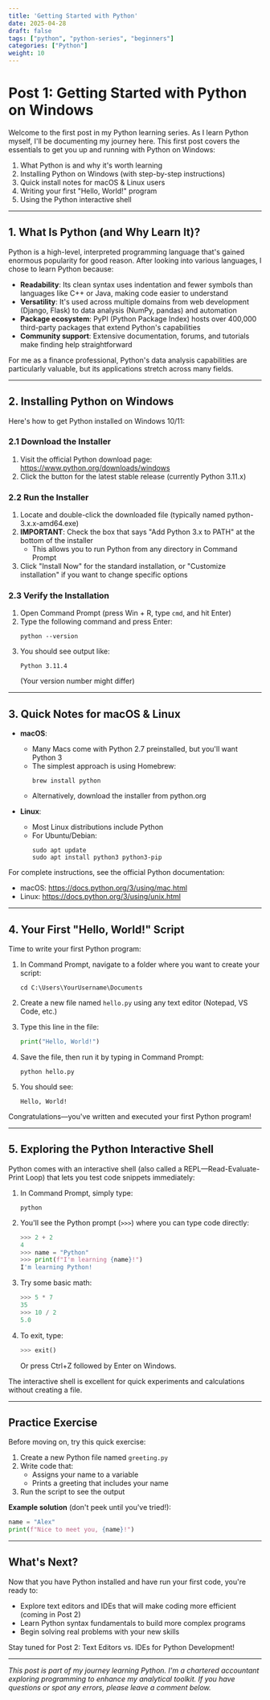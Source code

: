 ```yaml
---
title: 'Getting Started with Python'
date: 2025-04-28
draft: false
tags: ["python", "python-series", "beginners"]
categories: ["Python"]
weight: 10
---
```


# Post 1: Getting Started with Python on Windows

Welcome to the first post in my Python learning series. As I learn Python myself, I'll be documenting my journey here. This first post covers the essentials to get you up and running with Python on Windows:

1. What Python is and why it's worth learning
2. Installing Python on Windows (with step-by-step instructions)
3. Quick install notes for macOS & Linux users
4. Writing your first "Hello, World!" program
5. Using the Python interactive shell

---

## 1. What Is Python (and Why Learn It)?

Python is a high-level, interpreted programming language that's gained enormous popularity for good reason. After looking into various languages, I chose to learn Python because:

- **Readability**: Its clean syntax uses indentation and fewer symbols than languages like C++ or Java, making code easier to understand
- **Versatility**: It's used across multiple domains from web development (Django, Flask) to data analysis (NumPy, pandas) and automation
- **Package ecosystem**: PyPI (Python Package Index) hosts over 400,000 third-party packages that extend Python's capabilities
- **Community support**: Extensive documentation, forums, and tutorials make finding help straightforward

For me as a finance professional, Python's data analysis capabilities are particularly valuable, but its applications stretch across many fields.

---

## 2. Installing Python on Windows

Here's how to get Python installed on Windows 10/11:

### 2.1 Download the Installer
1. Visit the official Python download page: https://www.python.org/downloads/windows
2. Click the button for the latest stable release (currently Python 3.11.x)

### 2.2 Run the Installer
1. Locate and double-click the downloaded file (typically named python-3.x.x-amd64.exe)
2. **IMPORTANT**: Check the box that says "Add Python 3.x to PATH" at the bottom of the installer
   - This allows you to run Python from any directory in Command Prompt
3. Click "Install Now" for the standard installation, or "Customize installation" if you want to change specific options

### 2.3 Verify the Installation
1. Open Command Prompt (press Win + R, type `cmd`, and hit Enter)
2. Type the following command and press Enter:
   ```
   python --version
   ```
3. You should see output like:
   ```
   Python 3.11.4
   ```
   (Your version number might differ)

---

## 3. Quick Notes for macOS & Linux

- **macOS**:
  - Many Macs come with Python 2.7 preinstalled, but you'll want Python 3
  - The simplest approach is using Homebrew:
    ```
    brew install python
    ```
  - Alternatively, download the installer from python.org

- **Linux**:
  - Most Linux distributions include Python
  - For Ubuntu/Debian:
    ```
    sudo apt update
    sudo apt install python3 python3-pip
    ```

For complete instructions, see the official Python documentation:
- macOS: https://docs.python.org/3/using/mac.html
- Linux: https://docs.python.org/3/using/unix.html

---

## 4. Your First "Hello, World!" Script

Time to write your first Python program:

1. In Command Prompt, navigate to a folder where you want to create your script:
   ```
   cd C:\Users\YourUsername\Documents
   ```

2. Create a new file named `hello.py` using any text editor (Notepad, VS Code, etc.)

3. Type this line in the file:
   ```python
   print("Hello, World!")
   ```

4. Save the file, then run it by typing in Command Prompt:
   ```
   python hello.py
   ```

5. You should see:
   ```
   Hello, World!
   ```

Congratulations—you've written and executed your first Python program!

---

## 5. Exploring the Python Interactive Shell

Python comes with an interactive shell (also called a REPL—Read-Evaluate-Print Loop) that lets you test code snippets immediately:

1. In Command Prompt, simply type:
   ```
   python
   ```

2. You'll see the Python prompt (`>>>`) where you can type code directly:
   ```python
   >>> 2 + 2
   4
   >>> name = "Python"
   >>> print(f"I'm learning {name}!")
   I'm learning Python!
   ```

3. Try some basic math:
   ```python
   >>> 5 * 7
   35
   >>> 10 / 2
   5.0
   ```

4. To exit, type:
   ```python
   >>> exit()
   ```
   Or press Ctrl+Z followed by Enter on Windows.

The interactive shell is excellent for quick experiments and calculations without creating a file.

---

## Practice Exercise

Before moving on, try this quick exercise:

1. Create a new Python file named `greeting.py`
2. Write code that:
   - Assigns your name to a variable
   - Prints a greeting that includes your name
3. Run the script to see the output

**Example solution** (don't peek until you've tried!):
```python
name = "Alex"
print(f"Nice to meet you, {name}!")
```

---

## What's Next?

Now that you have Python installed and have run your first code, you're ready to:
- Explore text editors and IDEs that will make coding more efficient (coming in Post 2)
- Learn Python syntax fundamentals to build more complex programs
- Begin solving real problems with your new skills

Stay tuned for Post 2: Text Editors vs. IDEs for Python Development!

---

*This post is part of my journey learning Python. I'm a chartered accountant exploring programming to enhance my analytical toolkit. If you have questions or spot any errors, please leave a comment below.*